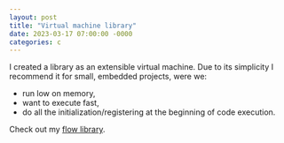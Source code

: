 ```yaml
---
layout: post
title: "Virtual machine library"
date: 2023-03-17 07:00:00 -0000
categories: c
---
```


I created a library as an extensible virtual machine. Due to its simplicity I recommend it for small,
embedded projects, were we:
- run low on memory, 
- want to execute fast,
- do all the initialization/registering at the beginning of code execution.

Check out my [flow library](https://github.com/grzegorz-grzeda/virtual-machine).